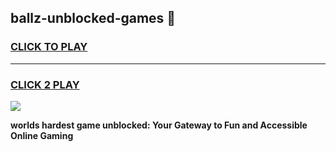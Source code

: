 
## ballz-unblocked-games 👋
<h3>
<a href="https://premium.freeplayer.one?title=ballz-unblocked-games&ref=14F">CLICK TO PLAY</a></h3>
<hr>

<h3>
<a href="https://premium.freeplayer.one?title=ballz-unblocked-games&ref=14F">CLICK 2 PLAY</a>
  
</h3>

<a href="https://premium.freeplayer.one?title=ballz-unblocked-games&ref=12F/"><img src="https://clearcache.store/games.png"></a>


**worlds hardest game unblocked: Your Gateway to Fun and Accessible Online Gaming**
